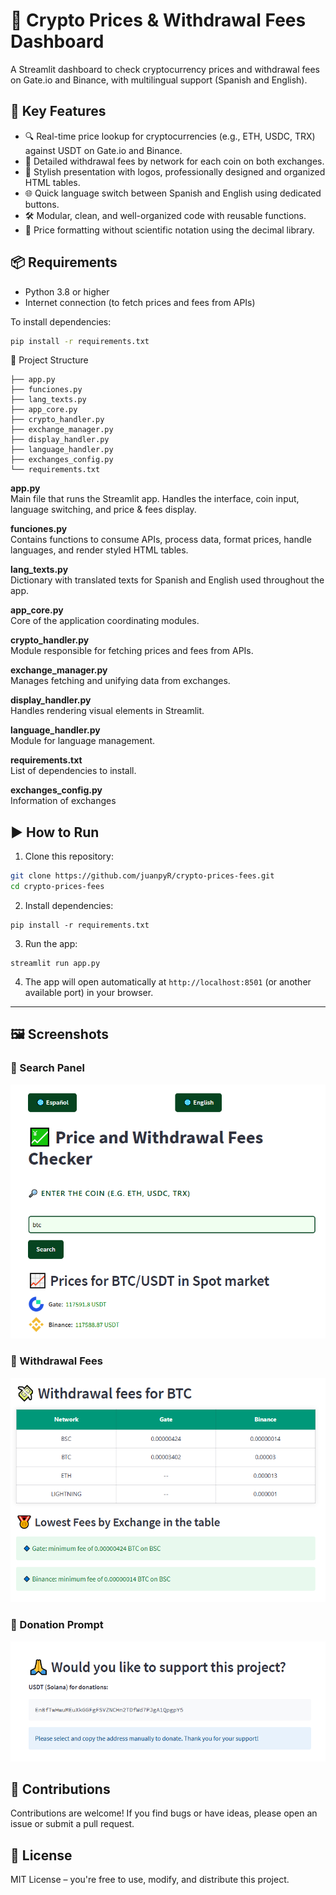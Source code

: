 # 💱 Crypto Prices & Withdrawal Fees Dashboard

A Streamlit dashboard to check cryptocurrency prices and withdrawal fees on Gate.io and Binance, with multilingual support (Spanish and English).

## 🚀 Key Features

- 🔍 Real-time price lookup for cryptocurrencies (e.g., ETH, USDC, TRX) against USDT on Gate.io and Binance.
- 💸 Detailed withdrawal fees by network for each coin on both exchanges.
- 🎨 Stylish presentation with logos, professionally designed and organized HTML tables.
- 🌐 Quick language switch between Spanish and English using dedicated buttons.
- 🛠 Modular, clean, and well-organized code with reusable functions.
- 🔢 Price formatting without scientific notation using the decimal library.

## 📦 Requirements

- Python 3.8 or higher
- Internet connection (to fetch prices and fees from APIs)

To install dependencies:

```bash
pip install -r requirements.txt
```

📁 Project Structure  
```
├── app.py  
├── funciones.py  
├── lang_texts.py  
├── app_core.py  
├── crypto_handler.py  
├── exchange_manager.py  
├── display_handler.py  
├── language_handler.py  
├── exchanges_config.py  
└── requirements.txt
```


**app.py**  
Main file that runs the Streamlit app. Handles the interface, coin input, language switching, and price & fees display.

**funciones.py**  
Contains functions to consume APIs, process data, format prices, handle languages, and render styled HTML tables.

**lang_texts.py**  
Dictionary with translated texts for Spanish and English used throughout the app.

**app_core.py**  
Core of the application coordinating modules.

**crypto_handler.py**  
Module responsible for fetching prices and fees from APIs.

**exchange_manager.py**  
Manages fetching and unifying data from exchanges.

**display_handler.py**  
Handles rendering visual elements in Streamlit.

**language_handler.py**  
Module for language management.

**requirements.txt**  
List of dependencies to install.

**exchanges_config.py**  
Information of exchanges

## ▶️ How to Run

1. Clone this repository:

```bash
git clone https://github.com/juanpyR/crypto-prices-fees.git
cd crypto-prices-fees
```

2. Install dependencies:

```
pip install -r requirements.txt
```

3. Run the app:

```
streamlit run app.py
```

4. The app will open automatically at `http://localhost:8501` (or another available port) in your browser.

---
## 🖼 Screenshots

### 🔎 Search Panel
![Search](https://raw.githubusercontent.com/juanpyR/crypto-prices-fees/main/images/search.png)

### 💸 Withdrawal Fees
![Fees](https://raw.githubusercontent.com/juanpyR/crypto-prices-fees/main/images/fees.png)

### 🙏 Donation Prompt
![Donation](https://raw.githubusercontent.com/juanpyR/crypto-prices-fees/main/images/donation.png)

## 🤝 Contributions
Contributions are welcome! If you find bugs or have ideas, please open an issue or submit a pull request.

## 📄 License
MIT License – you're free to use, modify, and distribute this project.
